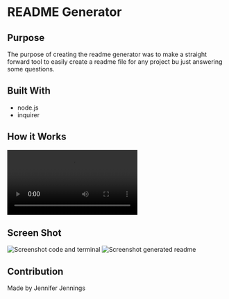 
    
# README Generator

## Purpose
The purpose of creating the readme generator was to make a straight forward tool to easily create a readme file for any project bu just answering some questions.

## Built With
* node.js
* inquirer

## How it Works
![Screencastify-readme generator](https://github.com/jen2ags/readme-generator/blob/main/Develop/videos/Screencastify-readme%20generator.mp4)

## Screen Shot
![Screenshot code and terminal](https://github.com/jen2ags/readme-generator/blob/main/Develop/images/code%20and%20terminal.png)
![Screenshot generated readme](https://github.com/jen2ags/readme-generator/blob/main/Develop/images/generated%20readme.png)


## Contribution
Made by Jennifer Jennings

    